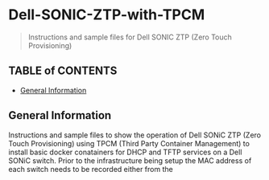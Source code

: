 # Dell-SONIC-ZTP-with-TPCM
> Instructions and sample files for Dell SONIC ZTP (Zero Touch Provisioning)

## TABLE of CONTENTS
- [General Information](#general-information)

## General Information
Instructions and sample files to show the operation of Dell SONiC ZTP (Zero Touch Provisioning) using TPCM (Third Party Container Management) to install basic docker conatainers for DHCP and TFTP services on a Dell SONiC switch.  Prior to the infrastructure being setup the MAC address of each switch needs to be recorded either from the 
